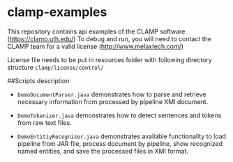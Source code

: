 # clamp-examples

This repository contains api examples of the CLAMP software (https://clamp.uth.edu/)
To debug and run, you will need to contact the CLAMP team for a valid license (http://www.melaxtech.com/)

License file needs to be put in resources folder with following directory structure `clamp/license/control/`

##Scripts description
- `DemoDocumentParser.java` demonstrates how to parse and retrieve necessary information from processed by pipeline XMI document.

- `DemoTokenizer.java` demonstrates how to detect sentences and tokens from raw text files.

- `DemoEntitiyRecognizer.java` demonstrates available functionality to load pipeline from JAR file, process document by 
pipeline, show recognized named entities, and save the processed files in XMI format.